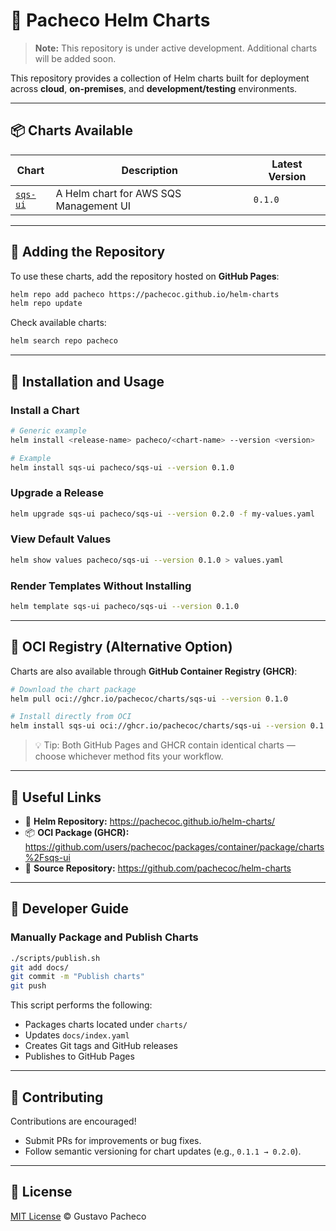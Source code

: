 # 🧭 Pacheco Helm Charts

> **Note:** This repository is under active development. Additional charts will be added soon.

This repository provides a collection of Helm charts built for deployment across **cloud**, **on-premises**, and **development/testing** environments.

---

## 📦 Charts Available

| Chart                     | Description                            | Latest Version |
| ------------------------- | -------------------------------------- | -------------- |
| [`sqs-ui`](charts/sqs-ui) | A Helm chart for AWS SQS Management UI | `0.1.0`        |

---

## 🚀 Adding the Repository

To use these charts, add the repository hosted on **GitHub Pages**:

```bash
helm repo add pacheco https://pachecoc.github.io/helm-charts
helm repo update
```

Check available charts:

```bash
helm search repo pacheco
```

---

## 🧩 Installation and Usage

### Install a Chart

```bash
# Generic example
helm install <release-name> pacheco/<chart-name> --version <version>

# Example
helm install sqs-ui pacheco/sqs-ui --version 0.1.0
```

### Upgrade a Release

```bash
helm upgrade sqs-ui pacheco/sqs-ui --version 0.2.0 -f my-values.yaml
```

### View Default Values

```bash
helm show values pacheco/sqs-ui --version 0.1.0 > values.yaml
```

### Render Templates Without Installing

```bash
helm template sqs-ui pacheco/sqs-ui --version 0.1.0
```

---

## 🐳 OCI Registry (Alternative Option)

Charts are also available through **GitHub Container Registry (GHCR)**:

```bash
# Download the chart package
helm pull oci://ghcr.io/pachecoc/charts/sqs-ui --version 0.1.0

# Install directly from OCI
helm install sqs-ui oci://ghcr.io/pachecoc/charts/sqs-ui --version 0.1.0
```

> 💡 Tip: Both GitHub Pages and GHCR contain identical charts — choose whichever method fits your workflow.

---

## 🧾 Useful Links

- 📘 **Helm Repository:** <https://pachecoc.github.io/helm-charts/>
- 📦 **OCI Package (GHCR):** <https://github.com/users/pachecoc/packages/container/package/charts%2Fsqs-ui>
- 🧱 **Source Repository:** <https://github.com/pachecoc/helm-charts>

---

## 🧠 Developer Guide

### Manually Package and Publish Charts

```bash
./scripts/publish.sh
git add docs/
git commit -m "Publish charts"
git push
```

This script performs the following:
- Packages charts located under `charts/`
- Updates `docs/index.yaml`
- Creates Git tags and GitHub releases
- Publishes to GitHub Pages

---

## 🤝 Contributing

Contributions are encouraged!

- Submit PRs for improvements or bug fixes.
- Follow semantic versioning for chart updates (e.g., `0.1.1 → 0.2.0`).

---

## 🪪 License

[MIT License](LICENSE) © Gustavo Pacheco
